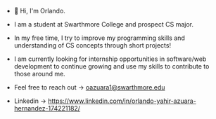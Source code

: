 - 👋 Hi, I'm Orlando.

- I am a student at Swarthmore College and prospect CS major.
- In my free time, I try to improve my programming skills and understanding of CS concepts through short projects!
- I am currently looking for internship opportunities in software/web development to continue growing and use my skills to contribute to those around me.

- Feel free to reach out -> oazuara1@swarthmore.edu
- Linkedin -> https://www.linkedin.com/in/orlando-yahir-azuara-hernandez-174221182/

<!---
orlandoazu0709/orlandoazu0709 is a ✨ special ✨ repository because its `README.md` (this file) appears on your GitHub profile.
You can click the Preview link to take a look at your changes.
--->
